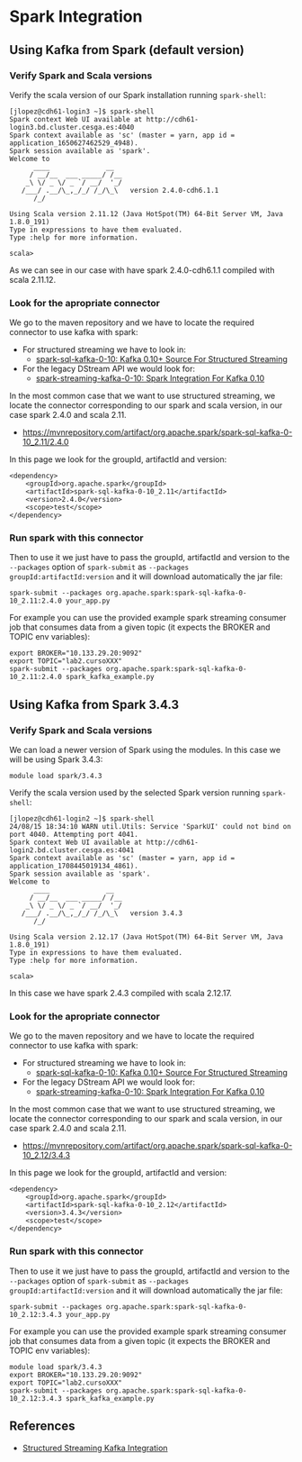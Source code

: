 # Spark Integration
## Using Kafka from Spark (default version)
### Verify Spark and Scala versions
Verify the scala version of our Spark installation running `spark-shell`:
```
[jlopez@cdh61-login3 ~]$ spark-shell
Spark context Web UI available at http://cdh61-login3.bd.cluster.cesga.es:4040
Spark context available as 'sc' (master = yarn, app id = application_1650627462529_4948).
Spark session available as 'spark'.
Welcome to
      ____              __
     / __/__  ___ _____/ /__
    _\ \/ _ \/ _ `/ __/  '_/
   /___/ .__/\_,_/_/ /_/\_\   version 2.4.0-cdh6.1.1
      /_/

Using Scala version 2.11.12 (Java HotSpot(TM) 64-Bit Server VM, Java 1.8.0_191)
Type in expressions to have them evaluated.
Type :help for more information.

scala>
```
As we can see in our case with have spark 2.4.0-cdh6.1.1 compiled with scala 2.11.12.

### Look for the apropriate connector
We go to the maven repository and we have to locate the required connector to use kafka with spark:
- For structured streaming we have to look in:
   - [spark-sql-kafka-0-10: Kafka 0.10+ Source For Structured Streaming](https://mvnrepository.com/artifact/org.apache.spark/spark-sql-kafka-0-10)
- For the legacy DStream API we would look for:
   - [spark-streaming-kafka-0-10: Spark Integration For Kafka 0.10](https://mvnrepository.com/artifact/org.apache.spark/spark-streaming-kafka-0-10)

In the most common case that we want to use structured streaming, we locate the connector corresponding to our spark and scala version, in our case spark 2.4.0 and scala 2.11.
- https://mvnrepository.com/artifact/org.apache.spark/spark-sql-kafka-0-10_2.11/2.4.0

In this page we look for the groupId, artifactId and version:
```
<dependency>
    <groupId>org.apache.spark</groupId>
    <artifactId>spark-sql-kafka-0-10_2.11</artifactId>
    <version>2.4.0</version>
    <scope>test</scope>
</dependency>
```

### Run spark with this connector
Then to use it we just have to pass the groupId, artifactId and version to the `--packages` option of `spark-submit` as `--packages groupId:artifactId:version` and it will download automatically the jar file:
```
spark-submit --packages org.apache.spark:spark-sql-kafka-0-10_2.11:2.4.0 your_app.py
```

For example you can use the provided example spark streaming consumer job that consumes data from a given topic (it expects the BROKER and TOPIC env variables):
```
export BROKER="10.133.29.20:9092"
export TOPIC="lab2.cursoXXX"
spark-submit --packages org.apache.spark:spark-sql-kafka-0-10_2.11:2.4.0 spark_kafka_example.py
```

## Using Kafka from Spark 3.4.3
### Verify Spark and Scala versions
We can load a newer version of Spark using the modules. In this case we will be using Spark 3.4.3:
```
module load spark/3.4.3
```

Verify the scala version used by the selected Spark version running `spark-shell`:
```
[jlopez@cdh61-login2 ~]$ spark-shell
24/08/15 18:34:10 WARN util.Utils: Service 'SparkUI' could not bind on port 4040. Attempting port 4041.
Spark context Web UI available at http://cdh61-login2.bd.cluster.cesga.es:4041
Spark context available as 'sc' (master = yarn, app id = application_1708445019134_4861).
Spark session available as 'spark'.
Welcome to
      ____              __
     / __/__  ___ _____/ /__
    _\ \/ _ \/ _ `/ __/  '_/
   /___/ .__/\_,_/_/ /_/\_\   version 3.4.3
      /_/

Using Scala version 2.12.17 (Java HotSpot(TM) 64-Bit Server VM, Java 1.8.0_191)
Type in expressions to have them evaluated.
Type :help for more information.

scala>
```
In this case we have spark 2.4.3 compiled with scala 2.12.17.

### Look for the apropriate connector
We go to the maven repository and we have to locate the required connector to use kafka with spark:
- For structured streaming we have to look in:
   - [spark-sql-kafka-0-10: Kafka 0.10+ Source For Structured Streaming](https://mvnrepository.com/artifact/org.apache.spark/spark-sql-kafka-0-10)
- For the legacy DStream API we would look for:
   - [spark-streaming-kafka-0-10: Spark Integration For Kafka 0.10](https://mvnrepository.com/artifact/org.apache.spark/spark-streaming-kafka-0-10)

In the most common case that we want to use structured streaming, we locate the connector corresponding to our spark and scala version, in our case spark 2.4.0 and scala 2.11.
- https://mvnrepository.com/artifact/org.apache.spark/spark-sql-kafka-0-10_2.12/3.4.3

In this page we look for the groupId, artifactId and version:
```
<dependency>
    <groupId>org.apache.spark</groupId>
    <artifactId>spark-sql-kafka-0-10_2.12</artifactId>
    <version>3.4.3</version>
    <scope>test</scope>
</dependency>
```

### Run spark with this connector
Then to use it we just have to pass the groupId, artifactId and version to the `--packages` option of `spark-submit` as `--packages groupId:artifactId:version` and it will download automatically the jar file:
```
spark-submit --packages org.apache.spark:spark-sql-kafka-0-10_2.12:3.4.3 your_app.py
```

For example you can use the provided example spark streaming consumer job that consumes data from a given topic (it expects the BROKER and TOPIC env variables):
```
module load spark/3.4.3
export BROKER="10.133.29.20:9092"
export TOPIC="lab2.cursoXXX"
spark-submit --packages org.apache.spark:spark-sql-kafka-0-10_2.12:3.4.3 spark_kafka_example.py
```

## References
- [Structured Streaming Kafka Integration](https://spark.apache.org/docs/latest/structured-streaming-kafka-integration.html)
